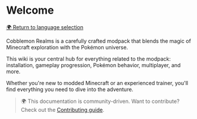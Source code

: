 # Welcome

[🌍 Return to language selection](https://app.gitbook.com/s/MoNV72ip5YoBD0RvKQwp/)

Cobblemon Realms is a carefully crafted modpack that blends the magic of Minecraft exploration with the Pokémon universe.

This wiki is your central hub for everything related to the modpack: installation, gameplay progression, Pokémon behavior, multiplayer, and more.

Whether you're new to modded Minecraft or an experienced trainer, you'll find everything you need to dive into the adventure.

> 🌍 This documentation is community-driven. Want to contribute? Check out the [Contributing guide](contributing.md).
